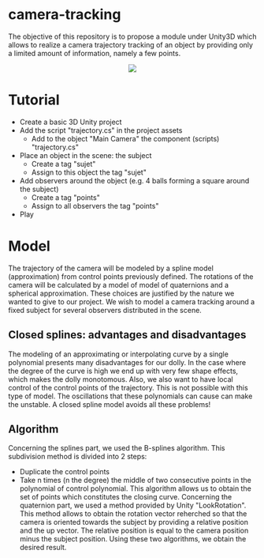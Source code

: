 # camera-tracking

The objective of this repository is to propose a module under Unity3D which allows to realize
a camera trajectory tracking of an object by providing only a limited amount of information,
namely a few points.

<p align="center">
  <img src="camera.gif" />
</p>

# Tutorial

* Create a basic 3D Unity project
* Add the script "trajectory.cs" in the project assets
  * Add to the object "Main Camera" the component (scripts) "trajectory.cs"
* Place an object in the scene: the subject
  * Create a tag "sujet"
  * Assign to this object the tag "sujet"
* Add observers around the object (e.g. 4 balls forming a square around the subject)
  * Create a tag "points"
  * Assign to all observers the tag "points"
* Play

# Model 

The trajectory of the camera will be modeled by a spline model (approximation) from
control points previously defined. The rotations of the camera will be calculated by a model of
model of quaternions and a spherical approximation. These choices are justified by the nature we wanted to give to our project. We wish to model a camera tracking
around a fixed subject for several observers distributed in the scene.

## Closed splines: advantages and disadvantages

The modeling of an approximating or interpolating curve by a single polynomial presents
many disadvantages for our dolly. In the case where the degree of the curve is high
we end up with very few shape effects, which makes the dolly monotomous. Also, we
also want to have local control of the control points of the trajectory. This is not possible
with this type of model. The oscillations that these polynomials can cause can make the
unstable. A closed spline model avoids all these problems!

## Algorithm

Concerning the splines part, we used the B-splines algorithm. This
subdivision method is divided into 2 steps:
- Duplicate the control points
- Take n times (n the degree) the middle of two consecutive points in the polynomial of
control polynomial.
This algorithm allows us to obtain the set of points which constitutes the closing curve.
Concerning the quaternion part, we used a method provided by Unity "LookRotation". This method allows to obtain the rotation vector reherched so that the camera is
oriented towards the subject by providing a relative position and the up vector. The relative position
is equal to the camera position minus the subject position. Using these two algorithms,
we obtain the desired result.
